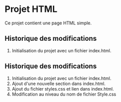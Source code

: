 # Projet HTML

Ce projet contient une page HTML simple.

## Historique des modifications

1. Initialisation du projet avec un fichier index.html.

## Historique des modifications

1. Initialisation du projet avec un fichier index.html.
2. Ajout d'une nouvelle section dans index.html.
3. Ajout du fichier styles.css et lien dans index.html.
3. Modification au niveau du nom de fichier Style.css

